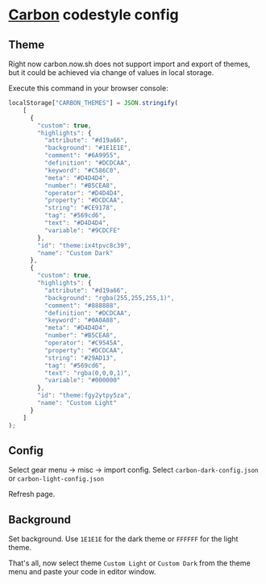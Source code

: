 # [Carbon](https://carbon.now.sh/) codestyle config

## Theme

Right now carbon.now.sh does not support import and export of themes, but it could be achieved via change of values in local storage.

Execute this command in your browser console:
 
```javascript
localStorage["CARBON_THEMES"] = JSON.stringify(
    [
      {
        "custom": true,
        "highlights": {
          "attribute": "#d19a66",
          "background": "#1E1E1E",
          "comment": "#6A9955",
          "definition": "#DCDCAA",
          "keyword": "#C586C0",
          "meta": "#D4D4D4",
          "number": "#B5CEA8",
          "operator": "#D4D4D4",
          "property": "#DCDCAA",
          "string": "#CE9178",
          "tag": "#569cd6",
          "text": "#D4D4D4",
          "variable": "#9CDCFE"
        },
        "id": "theme:ix4tpvc8c39",
        "name": "Custom Dark"
      },
      {
        "custom": true,
        "highlights": {
          "attribute": "#d19a66",
          "background": "rgba(255,255,255,1)",
          "comment": "#888888",
          "definition": "#DCDCAA",
          "keyword": "#0A0A88",
          "meta": "#D4D4D4",
          "number": "#B5CEA8",
          "operator": "#C9545A",
          "property": "#DCDCAA",
          "string": "#29AD13",
          "tag": "#569cd6",
          "text": "rgba(0,0,0,1)",
          "variable": "#000000"
        },
        "id": "theme:fgy2ytpy5za",
        "name": "Custom Light"
      }
    ]
);
```

## Config

Select gear menu -> misc -> import config. Select `carbon-dark-config.json` or `carbon-light-config.json`

Refresh page.

## Background

Set background. Use `1E1E1E` for the dark theme or `FFFFFF` for the light theme.

That's all, now select theme `Custom Light` or `Custom Dark` from the theme menu and paste your code in editor window.
